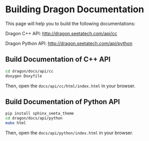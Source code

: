 Building Dragon Documentation
=============================

This page will help you to build the following documentations:

Dragon C++ API: http://dragon.seetatech.com/api/cc

Dragon Python API: http://dragon.seetatech.com/api/python

Build Documentation of C++ API
------------------------------

```bash
cd dragon/docs/api/cc
doxygen Doxyfile
```

Then, open the ```docs/api/cc/html/index.html``` in your browser.

Build Documentation of Python API
---------------------------------

```bash
pip install sphinx_seeta_theme
cd dragon/docs/api/python
make html
```

Then, open the ```docs/api/python/index.html``` in your browser.
